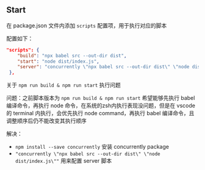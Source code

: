 
## Start

在 package.json 文件内添加 `scripts` 配置项，用于执行对应的脚本

配置如下：

```json
"scripts": {
    "build": "npx babel src --out-dir dist",
    "start": "node dist/index.js",
    "server": "concurrently \"npx babel src --out-dir dist\" \"node dist/index.js\""
 },
```

关于 `npm run build & npm run start` 执行问题

问题：之前脚本版本为 `npm run build & npm run start` 希望能够先执行 babel 编译命令，再执行 node 命令，在系统的zsh内执行表现没问题，但是在 vscode 的 terminal 内执行，会优先执行 node command，再执行 babel 编译命令，且调整顺序后仍不能改变其执行顺序

解决：
- `npm install --save concurrently` 安装 concurrently package
- `"concurrently \"npx babel src --out-dir dist\" \"node dist/index.js\""` 用来配置 server 脚本


